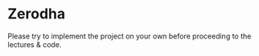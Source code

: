 # Zerodha
Please try to implement the project on your own before proceeding to the lectures &amp; code.

